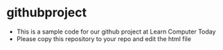# githubproject
- This is a sample code for our github project at Learn Computer Today
- Please copy this repository to your repo and edit the html file
